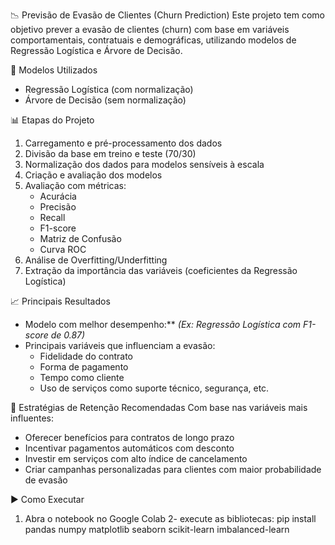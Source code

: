 📉 Previsão de Evasão de Clientes (Churn Prediction)
Este projeto tem como objetivo prever a evasão de clientes (churn) com base em variáveis comportamentais, 
contratuais e demográficas, utilizando modelos de Regressão Logística e Árvore de Decisão.

🧠 Modelos Utilizados
- Regressão Logística (com normalização)
- Árvore de Decisão (sem normalização)

📊 Etapas do Projeto
1. Carregamento e pré-processamento dos dados
2. Divisão da base em treino e teste (70/30)
3. Normalização dos dados para modelos sensíveis à escala
4. Criação e avaliação dos modelos
5. Avaliação com métricas:
   - Acurácia
   - Precisão
   - Recall
   - F1-score
   - Matriz de Confusão
   - Curva ROC
6. Análise de Overfitting/Underfitting
7. Extração da importância das variáveis (coeficientes da Regressão Logística)

📈 Principais Resultados
- Modelo com melhor desempenho:** _(Ex: Regressão Logística com F1-score de 0.87)_
- Principais variáveis que influenciam a evasão:
  - Fidelidade do contrato
  - Forma de pagamento
  - Tempo como cliente
  - Uso de serviços como suporte técnico, segurança, etc.

📌 Estratégias de Retenção Recomendadas
Com base nas variáveis mais influentes:
- Oferecer benefícios para contratos de longo prazo
- Incentivar pagamentos automáticos com desconto
- Investir em serviços com alto índice de cancelamento
- Criar campanhas personalizadas para clientes com maior probabilidade de evasão

▶️ Como Executar
1. Abra o notebook no Google Colab
2- execute as bibliotecas:
pip install pandas numpy matplotlib seaborn scikit-learn imbalanced-learn


